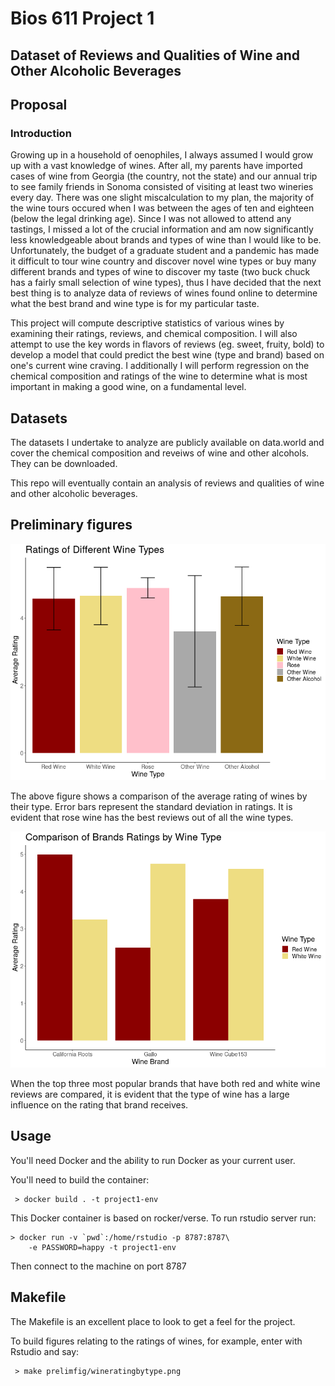 Bios 611 Project 1
==================

Dataset of Reviews and Qualities of Wine and Other Alcoholic Beverages
-----------------------------------------

Proposal
-------------------

### Introduction

Growing up in a household of oenophiles, I always assumed I would grow up with a vast knowledge of wines. After all, my parents have imported cases of wine from Georgia (the country, not the state) and our annual trip to see family friends in Sonoma consisted of visiting at least two wineries every day. There was one slight miscalculation to my plan, the majority of the wine tours occured when I was between the ages of ten and eighteen (below the legal drinking age). Since I was not allowed to attend any tastings, I missed a lot of the crucial information and am now significantly less knowledgeable about brands and types of wine than I would like to be. Unfortunately, the budget of a graduate student and a pandemic has made it difficult to tour wine country and discover novel wine types or buy many different brands and types of wine to discover my taste (two buck chuck has a fairly small selection of wine types), thus I have decided that the next best thing is to analyze data of reviews of wines found online to determine what the best brand and wine type is for my particular taste. 

This project will compute descriptive statistics of various wines by examining their ratings, reviews, and chemical composition. I will also attempt to use the key words in flavors of reviews (eg. sweet, fruity, bold) to develop a model that could predict the best wine (type and brand) based on one's current wine craving. I additionally I will perform regression on the chemical composition and ratings of the wine to determine what is most important in making a good wine, on a fundamental level. 

## Datasets

The datasets I undertake to analyze are publicly available on data.world and cover the chemical composition and reveiws of wine and other alcohols. They can be downloaded.

This repo will eventually contain an analysis of reviews and qualities of wine and other alcoholic beverages.

## Preliminary figures

![](prelimfig/wineratingbytype.png)

The above figure shows a comparison of the average rating of wines by their type. Error bars represent the standard deviation in ratings. It is evident that rose wine has the best reviews out of all the wine types. 

![](prelimfig/top3winebrandratingbytype.png)

When the top three most popular brands that have both red and white wine reviews are compared, it is evident that the type of wine has a large influence on the rating that brand receives.  

Usage
-------

You'll need Docker and the ability to run Docker as your current user.

You'll need to build the container:

     > docker build . -t project1-env

This Docker container is based on rocker/verse. To run rstudio server run:

    > docker run -v `pwd`:/home/rstudio -p 8787:8787\
        -e PASSWORD=happy -t project1-env
        
Then connect to the machine on port 8787

Makefile
-------

The Makefile is an excellent place to look to get a feel for the project.

To build figures relating to the ratings of wines, for example, enter with Rstudio and say:


     > make prelimfig/wineratingbytype.png 

